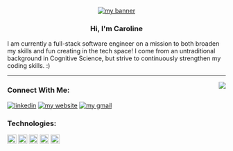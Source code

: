 <p align="center">
  <a href="#" target="_blank" rel="noreferrer"><img src="https://user-images.githubusercontent.com/59183091/215614882-a519d95d-1e13-4856-b6f2-64d2584a7ce3.jpeg" alt="my banner"></a>
</p>

<h3 align="center">
    Hi, I'm Caroline
</h3> 

I am currently a full-stack software engineer on a mission to both broaden my skills and fun creating in the tech space!
I come from an untraditional background in Cognitive Science, but strive to continuously strengthen my coding skills. :)

*** 
<img align='right' src="https://github-readme-stats.vercel.app/api?username=caroline-hunt&show_icons=true&theme=transparent&hide=contribs,issues">
<h3> Connect With Me:</h3> 
<a href="https://www.linkedin.com/in/caroline-hunt" target="_blank" rel="noreferrer"><img src="https://img.shields.io/badge/LinkedIn-0077B5?style=for-the-badge&logo=linkedin&logoColor=white" alt="linkedin"></a>
<a href="#" target="_blank" rel="noreferrer"><img src="https://img.shields.io/badge/website-000000?style=for-the-badge&logo=About.me&logoColor=white" alt="my website"></a>
<a href="#" target="_blank" rel="noreferrer"><img src="https://img.shields.io/badge/Gmail-D14836?style=for-the-badge&logo=gmail&logoColor=white" alt="my gmail"></a>
<h3> Technologies:</h3> 
<a href="https://www.java.com/" title="Java"><img src="https://github.com/get-icon/geticon/raw/master/icons/java.svg" alt="Java" width="21px" height="21px"></a>
<a href="https://www.python.org/" title="Python"><img src="https://github.com/get-icon/geticon/raw/master/icons/python.svg" alt="Python" width="21px" height="21px"></a>
<a href="https://aws.amazon.com/" title="AWS"><img src="https://github.com/get-icon/geticon/raw/master/icons/aws.svg" alt="AWS" width="21px" height="21px"></a>
<a href="https://www.djangoproject.com/" title="Django"><img src="https://github.com/get-icon/geticon/raw/master/icons/django.svg" alt="Django" width="21px" height="21px"></a>
<a href="https://angular.io/" title="Angular"><img src="https://github.com/get-icon/geticon/raw/master/icons/angular-icon.svg" alt="Angular" width="21px" height="21px"></a>

